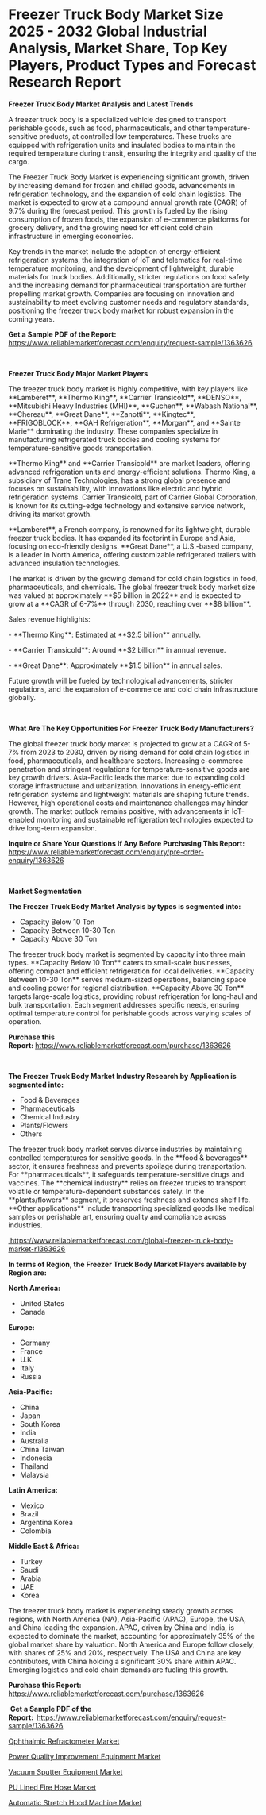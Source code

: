 <p><h1>Freezer Truck Body Market Size 2025 - 2032 Global Industrial Analysis, Market Share, Top Key Players, Product Types and Forecast Research Report</h1></p><p><strong>Freezer Truck Body Market Analysis and Latest Trends</strong></p>
<p><p>A freezer truck body is a specialized vehicle designed to transport perishable goods, such as food, pharmaceuticals, and other temperature-sensitive products, at controlled low temperatures. These trucks are equipped with refrigeration units and insulated bodies to maintain the required temperature during transit, ensuring the integrity and quality of the cargo.</p><p>The Freezer Truck Body Market is experiencing significant growth, driven by increasing demand for frozen and chilled goods, advancements in refrigeration technology, and the expansion of cold chain logistics. The market is expected to grow at a compound annual growth rate (CAGR) of 9.7% during the forecast period. This growth is fueled by the rising consumption of frozen foods, the expansion of e-commerce platforms for grocery delivery, and the growing need for efficient cold chain infrastructure in emerging economies.</p><p>Key trends in the market include the adoption of energy-efficient refrigeration systems, the integration of IoT and telematics for real-time temperature monitoring, and the development of lightweight, durable materials for truck bodies. Additionally, stricter regulations on food safety and the increasing demand for pharmaceutical transportation are further propelling market growth. Companies are focusing on innovation and sustainability to meet evolving customer needs and regulatory standards, positioning the freezer truck body market for robust expansion in the coming years.</p></p>
<p><strong>Get a Sample PDF of the Report:&nbsp;</strong> <a href="https://www.reliablemarketforecast.com/enquiry/request-sample/1363626?utm_campaign=1899&utm_medium=2&utm_source=Github&utm_content=ia&utm_term=22012025&utm_id=freezer-truck-body">https://www.reliablemarketforecast.com/enquiry/request-sample/1363626</a></p>
<p>&nbsp;</p>
<p><strong>Freezer Truck Body Major Market Players</strong></p>
<p><p>The freezer truck body market is highly competitive, with key players like **Lamberet**, **Thermo King**, **Carrier Transicold**, **DENSO**, **Mitsubishi Heavy Industries (MHI)**, **Guchen**, **Wabash National**, **Chereau**, **Great Dane**, **Zanotti**, **Kingtec**, **FRIGOBLOCK**, **GAH Refrigeration**, **Morgan**, and **Sainte Marie** dominating the industry. These companies specialize in manufacturing refrigerated truck bodies and cooling systems for temperature-sensitive goods transportation.</p><p>**Thermo King** and **Carrier Transicold** are market leaders, offering advanced refrigeration units and energy-efficient solutions. Thermo King, a subsidiary of Trane Technologies, has a strong global presence and focuses on sustainability, with innovations like electric and hybrid refrigeration systems. Carrier Transicold, part of Carrier Global Corporation, is known for its cutting-edge technology and extensive service network, driving its market growth.</p><p>**Lamberet**, a French company, is renowned for its lightweight, durable freezer truck bodies. It has expanded its footprint in Europe and Asia, focusing on eco-friendly designs. **Great Dane**, a U.S.-based company, is a leader in North America, offering customizable refrigerated trailers with advanced insulation technologies.</p><p>The market is driven by the growing demand for cold chain logistics in food, pharmaceuticals, and chemicals. The global freezer truck body market size was valued at approximately **$5 billion in 2022** and is expected to grow at a **CAGR of 6-7%** through 2030, reaching over **$8 billion**.</p><p>Sales revenue highlights:  </p><p>- **Thermo King**: Estimated at **$2.5 billion** annually.  </p><p>- **Carrier Transicold**: Around **$2 billion** in annual revenue.  </p><p>- **Great Dane**: Approximately **$1.5 billion** in annual sales.  </p><p>Future growth will be fueled by technological advancements, stricter regulations, and the expansion of e-commerce and cold chain infrastructure globally.</p></p>
<p>&nbsp;</p>
<p><strong>What Are The Key Opportunities For Freezer Truck Body Manufacturers?</strong></p>
<p><p>The global freezer truck body market is projected to grow at a CAGR of 5-7% from 2023 to 2030, driven by rising demand for cold chain logistics in food, pharmaceuticals, and healthcare sectors. Increasing e-commerce penetration and stringent regulations for temperature-sensitive goods are key growth drivers. Asia-Pacific leads the market due to expanding cold storage infrastructure and urbanization. Innovations in energy-efficient refrigeration systems and lightweight materials are shaping future trends. However, high operational costs and maintenance challenges may hinder growth. The market outlook remains positive, with advancements in IoT-enabled monitoring and sustainable refrigeration technologies expected to drive long-term expansion.</p></p>
<p><strong>Inquire or Share Your Questions If Any Before Purchasing This Report:</strong> <a href="https://www.reliablemarketforecast.com/enquiry/pre-order-enquiry/1363626?utm_campaign=1899&utm_medium=2&utm_source=Github&utm_content=ia&utm_term=22012025&utm_id=freezer-truck-body">https://www.reliablemarketforecast.com/enquiry/pre-order-enquiry/1363626</a></p>
<p>&nbsp;</p>
<p><strong>Market Segmentation</strong></p>
<p><strong>The Freezer Truck Body Market Analysis by types is segmented into:</strong></p>
<p><ul><li>Capacity Below 10 Ton</li><li>Capacity Between 10-30 Ton</li><li>Capacity Above 30 Ton</li></ul></p>
<p><p>The freezer truck body market is segmented by capacity into three main types. **Capacity Below 10 Ton** caters to small-scale businesses, offering compact and efficient refrigeration for local deliveries. **Capacity Between 10-30 Ton** serves medium-sized operations, balancing space and cooling power for regional distribution. **Capacity Above 30 Ton** targets large-scale logistics, providing robust refrigeration for long-haul and bulk transportation. Each segment addresses specific needs, ensuring optimal temperature control for perishable goods across varying scales of operation.</p></p>
<p><strong>Purchase this Report:&nbsp;</strong><a href="https://www.reliablemarketforecast.com/purchase/1363626?utm_campaign=1899&utm_medium=2&utm_source=Github&utm_content=ia&utm_term=22012025&utm_id=freezer-truck-body">https://www.reliablemarketforecast.com/purchase/1363626</a></p>
<p>&nbsp;</p>
<p><strong>The Freezer Truck Body Market Industry Research by Application is segmented into:</strong></p>
<p><ul><li>Food & Beverages</li><li>Pharmaceuticals</li><li>Chemical Industry</li><li>Plants/Flowers</li><li>Others</li></ul></p>
<p><p>The freezer truck body market serves diverse industries by maintaining controlled temperatures for sensitive goods. In the **food & beverages** sector, it ensures freshness and prevents spoilage during transportation. For **pharmaceuticals**, it safeguards temperature-sensitive drugs and vaccines. The **chemical industry** relies on freezer trucks to transport volatile or temperature-dependent substances safely. In the **plants/flowers** segment, it preserves freshness and extends shelf life. **Other applications** include transporting specialized goods like medical samples or perishable art, ensuring quality and compliance across industries.</p></p>
<p><a href="https://www.reliablemarketforecast.com/global-freezer-truck-body-market-r1363626?utm_campaign=1899&utm_medium=2&utm_source=Github&utm_content=ia&utm_term=22012025&utm_id=freezer-truck-body">&nbsp;https://www.reliablemarketforecast.com/global-freezer-truck-body-market-r1363626</a></p>
<p><strong>In terms of Region, the Freezer Truck Body Market Players available by Region are:</strong></p>
<p>
    <p> <strong> North America: </strong>
        <ul>
            <li>United States</li>
            <li>Canada</li>
        </ul>
        </p> 
    <p> <strong> Europe: </strong>
        <ul>
            <li>Germany</li>
            <li>France</li>
            <li>U.K.</li>
            <li>Italy</li>
            <li>Russia</li>
        </ul>
        </p> 
    <p> <strong> Asia-Pacific: </strong>
        <ul>
            <li>China</li>
            <li>Japan</li>
            <li>South Korea</li>
            <li>India</li>
            <li>Australia</li>
            <li>China Taiwan</li>
            <li>Indonesia</li>
            <li>Thailand</li>
            <li>Malaysia</li>
        </ul>
        </p> 
    <p> <strong> Latin America: </strong>
        <ul>
            <li>Mexico</li>
            <li>Brazil</li>
            <li>Argentina Korea</li>
            <li>Colombia</li>
        </ul>
        </p> 
    <p> <strong> Middle East & Africa: </strong>
        <ul>
            <li>Turkey</li>
            <li>Saudi</li>
            <li>Arabia</li>
            <li>UAE</li>
            <li>Korea</li>
        </ul>
    </p>
    </p>
<p><p>The freezer truck body market is experiencing steady growth across regions, with North America (NA), Asia-Pacific (APAC), Europe, the USA, and China leading the expansion. APAC, driven by China and India, is expected to dominate the market, accounting for approximately 35% of the global market share by valuation. North America and Europe follow closely, with shares of 25% and 20%, respectively. The USA and China are key contributors, with China holding a significant 30% share within APAC. Emerging logistics and cold chain demands are fueling this growth.</p></p>
<p><strong>Purchase this Report: </strong><a href="https://www.reliablemarketforecast.com/purchase/1363626?utm_campaign=1899&utm_medium=2&utm_source=Github&utm_content=ia&utm_term=22012025&utm_id=freezer-truck-body">https://www.reliablemarketforecast.com/purchase/1363626</a></p>
<p>&nbsp;<strong>Get a Sample PDF of the Report:&nbsp;&nbsp;</strong><a href="https://www.reliablemarketforecast.com/enquiry/request-sample/1363626?utm_campaign=1899&utm_medium=2&utm_source=Github&utm_content=ia&utm_term=22012025&utm_id=freezer-truck-body">https://www.reliablemarketforecast.com/enquiry/request-sample/1363626</a></p>
<p><strong></strong></p>
<p><p><a href="https://www.linkedin.com/pulse/forecasted-growth-ophthalmic-refractometer-market-analyzing-solhe?utm_campaign=1899&utm_medium=2&utm_source=Github&utm_content=ia&utm_term=22012025&utm_id=freezer-truck-body">Ophthalmic Refractometer Market</a></p><p><a href="https://www.linkedin.com/pulse/power-quality-improvement-equipment-market-evolution-regional-ophoe?utm_campaign=1899&utm_medium=2&utm_source=Github&utm_content=ia&utm_term=22012025&utm_id=freezer-truck-body">Power Quality Improvement Equipment Market</a></p><p><a href="https://www.linkedin.com/pulse/comprehensive-assessment-globalvacuum-sputter-equipment-sn6mc?utm_campaign=1899&utm_medium=2&utm_source=Github&utm_content=ia&utm_term=22012025&utm_id=freezer-truck-body">Vacuum Sputter Equipment Market</a></p><p><a href="https://www.linkedin.com/pulse/future-growth-revenue-analysis-pu-lined-fire-hose-market-9-cagr-shhje?utm_campaign=1899&utm_medium=2&utm_source=Github&utm_content=ia&utm_term=22012025&utm_id=freezer-truck-body">PU Lined Fire Hose Market</a></p><p><a href="https://www.linkedin.com/pulse/global-automatic-stretch-hood-machine-market-forecast-2025-nud5e?utm_campaign=1899&utm_medium=2&utm_source=Github&utm_content=ia&utm_term=22012025&utm_id=freezer-truck-body">Automatic Stretch Hood Machine Market</a></p></p>